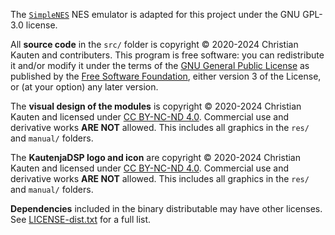 The [`SimpleNES`](https://github.com/amhndu/SimpleNES) NES emulator is adapted for this project under the GNU GPL-3.0 license.

All **source code** in the `src/` folder is copyright © 2020-2024 Christian Kauten and contributers. This program is free software: you can redistribute it and/or modify it under the terms of the [GNU General Public License](https://www.gnu.org/licenses/gpl-3.0.en.html) as published by the [Free Software Foundation](https://www.fsf.org/), either version 3 of the License, or (at your option) any later version.

The **visual design of the modules** is copyright © 2020-2024 Christian Kauten and licensed under [CC BY-NC-ND 4.0](https://creativecommons.org/licenses/by-nc-nd/4.0/). Commercial use and derivative works **ARE NOT** allowed. This includes all graphics in the `res/` and `manual/` folders.

The **KautenjaDSP logo and icon** are copyright © 2020-2024 Christian Kauten and licensed under [CC BY-NC-ND 4.0](https://creativecommons.org/licenses/by-nc-nd/4.0/). Commercial use and derivative works **ARE NOT** allowed. This includes all graphics in the `res/` and `manual/` folders.

**Dependencies** included in the binary distributable may have other licenses.
See [LICENSE-dist.txt](LICENSE-dist.txt) for a full list.
